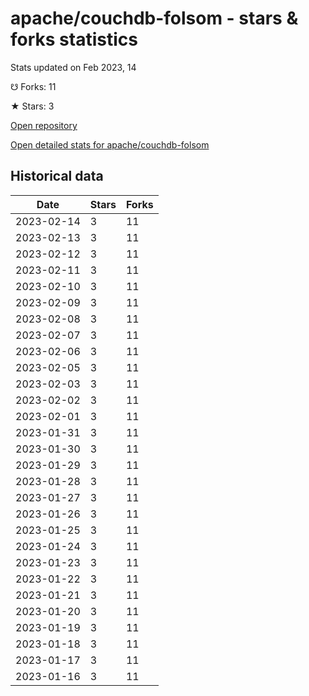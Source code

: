 # apache/couchdb-folsom - stars & forks statistics

Stats updated on Feb 2023, 14

☋ Forks: 11

★ Stars: 3

[Open repository](https://github.com/apache/couchdb-folsom)

[Open detailed stats for apache/couchdb-folsom](https://reviewgithub.com/rep/apache/couchdb-folsom)

## Historical data
| Date | Stars | Forks |
|------|-------|-------|
| 2023-02-14 | 3 | 11 | 
| 2023-02-13 | 3 | 11 | 
| 2023-02-12 | 3 | 11 | 
| 2023-02-11 | 3 | 11 | 
| 2023-02-10 | 3 | 11 | 
| 2023-02-09 | 3 | 11 | 
| 2023-02-08 | 3 | 11 | 
| 2023-02-07 | 3 | 11 | 
| 2023-02-06 | 3 | 11 | 
| 2023-02-05 | 3 | 11 | 
| 2023-02-03 | 3 | 11 | 
| 2023-02-02 | 3 | 11 | 
| 2023-02-01 | 3 | 11 | 
| 2023-01-31 | 3 | 11 | 
| 2023-01-30 | 3 | 11 | 
| 2023-01-29 | 3 | 11 | 
| 2023-01-28 | 3 | 11 | 
| 2023-01-27 | 3 | 11 | 
| 2023-01-26 | 3 | 11 | 
| 2023-01-25 | 3 | 11 | 
| 2023-01-24 | 3 | 11 | 
| 2023-01-23 | 3 | 11 | 
| 2023-01-22 | 3 | 11 | 
| 2023-01-21 | 3 | 11 | 
| 2023-01-20 | 3 | 11 | 
| 2023-01-19 | 3 | 11 | 
| 2023-01-18 | 3 | 11 | 
| 2023-01-17 | 3 | 11 | 
| 2023-01-16 | 3 | 11 | 

